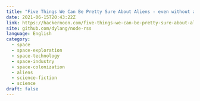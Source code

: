 ```yaml
---
title: "Five Things We Can Be Pretty Sure About Aliens - even without a first contact"
date: 2021-06-15T20:43:22Z
link: https://hackernoon.com/five-things-we-can-be-pretty-sure-about-aliens-even-without-a-first-contact-202a37ku?source=rss&utm_medium=RSS&utm_source=news.12bit.vn
site: github.com/dylang/node-rss
language: English
category:
  - space
  - space-exploration
  - space-technology
  - space-industry
  - space-colonization
  - aliens
  - science-fiction
  - science
draft: false
---
```

